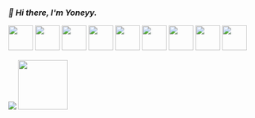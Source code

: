 ### _👋 Hi there, I'm Yoneyy._
<div>
  <div>
    <img src="https://yoneyy.gonghuolianmeng.com/2022-11-11-mona-whisper.gif" width="50px" />
    <img src="https://yoneyy.gonghuolianmeng.com/2022-11-11-mona-whisper.gif" width="50px" />
    <img src="https://yoneyy.gonghuolianmeng.com/2022-11-11-mona-whisper.gif" width="50px" />
    <img src="https://yoneyy.gonghuolianmeng.com/2022-11-11-mona-whisper.gif" width="50px" />
    <img src="https://yoneyy.gonghuolianmeng.com/2022-11-11-mona-whisper.gif" width="50px" />
    <img src="https://yoneyy.gonghuolianmeng.com/2022-11-11-mona-whisper.gif" width="50px" />
    <img src="https://yoneyy.gonghuolianmeng.com/2022-11-11-mona-whisper.gif" width="50px" />
    <img src="https://yoneyy.gonghuolianmeng.com/2022-11-11-mona-whisper.gif" width="50px" />
    <img src="https://yoneyy.gonghuolianmeng.com/2022-11-11-mona-whisper.gif" width="50px" />
  </div>
  <br />
  <img src="https://github-readme-stats.vercel.app/api?username=yoneyy&show_icons=true&theme=tokyonight" />
  <img src="https://yoneyy.gonghuolianmeng.com/2022-11-11-6934e52209f79052459b2c701bf3d7ca7acbd50e%20-1-.gif" width="100px" />
<div>
<!-- ![yoneyy GitHub stats](https://github-readme-stats.vercel.app/api?username=yoneyy&show_icons=true&theme=tokyonight) -->

<!--
**yoneyy/yoneyy** is a ✨ _special_ ✨ repository because its `README.md` (this file) appears on your GitHub profile.

Here are some ideas to get you started:

- 🔭 I’m currently working on ...
- 🌱 I’m currently learning ...
- 👯 I’m looking to collaborate on ...
- 🤔 I’m looking for help with ...
- 💬 Ask me about ...
- 📫 How to reach me: ...
- 😄 Pronouns: ...
- ⚡ Fun fact: ...
![imguuuu](https://yoneyy.gonghuolianmeng.com/2022-11-11-mona-whisper.gif)
-->
